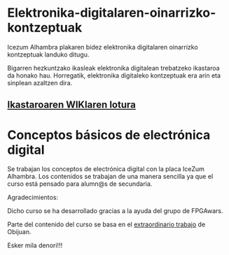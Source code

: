 ﻿# Elektronika-digitalaren-oinarrizko-kontzeptuak
Icezum Alhambra plakaren bidez elektronika digitalaren oinarrizko kontzeptuak landuko ditugu.

Bigarren hezkuntzako ikasleak elektronika digitalean trebatzeko ikastaroa da honako hau. Horregatik, elektronika digitaleko kontzeptuak era arin eta sinplean azaltzen dira. 

## [Ikastaroaren WIKIaren lotura](https://github.com/Lorea-Aldabaldetreku/Elektronika-digitalaren-oinarrizko-kontzeptuak/wiki)

# Conceptos básicos de electrónica digital

Se trabajan los conceptos de electrónica digital con la placa IceZum Alhambra. Los contenidos se trabajan de una manera sencilla ya que el curso está pensado para alumn@s de secundaria.

Agradecimientos:

Dicho curso se ha desarrollado gracias a la ayuda del grupo de FPGAwars. 

Parte del contenido del curso se basa en el [extraordinario trabajo](https://https://github.com/Obijuan/digital-electronics-with-open-FPGAs-tutorial) de Obijuan.

Esker mila denori!!! 
